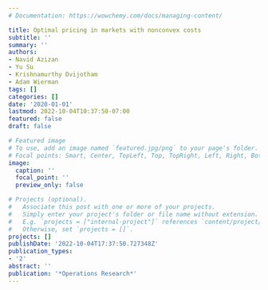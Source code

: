 ```yaml
---
# Documentation: https://wowchemy.com/docs/managing-content/

title: Optimal pricing in markets with nonconvex costs
subtitle: ''
summary: ''
authors:
- Navid Azizan
- Yu Su
- Krishnamurthy Dvijotham
- Adam Wierman
tags: []
categories: []
date: '2020-01-01'
lastmod: 2022-10-04T10:37:50-07:00
featured: false
draft: false

# Featured image
# To use, add an image named `featured.jpg/png` to your page's folder.
# Focal points: Smart, Center, TopLeft, Top, TopRight, Left, Right, BottomLeft, Bottom, BottomRight.
image:
  caption: ''
  focal_point: ''
  preview_only: false

# Projects (optional).
#   Associate this post with one or more of your projects.
#   Simply enter your project's folder or file name without extension.
#   E.g. `projects = ["internal-project"]` references `content/project/deep-learning/index.md`.
#   Otherwise, set `projects = []`.
projects: []
publishDate: '2022-10-04T17:37:50.727348Z'
publication_types:
- '2'
abstract: ''
publication: '*Operations Research*'
---
```

